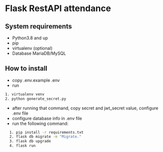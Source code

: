 
# Flask RestAPI attendance
## System requirements
- Python3.8 and up
- pip
- virtualenv (optional)
- Database MariaDB/MySQL

## How to install
- copy .env.example .env
- run
```bash
1. virtualenv venv
2. python generate_secret.py
```
- after running that command, copy secret and jwt_secret value, configure .env file
- configure database info in .env file
- run the following command:
```bash
  1. pip install -r requirements.txt
  2. flask db migrate -m "Migrate."
  3. flask db upgrade 
  4. flask run
```
